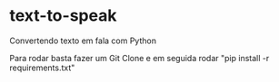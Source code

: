 # text-to-speak
Convertendo texto em fala com Python


Para rodar basta fazer um Git Clone e em seguida rodar "pip install -r requirements.txt"
